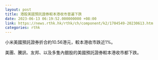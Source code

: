 ```yaml
---
layout: post
title: 港股美國預託證券較本港收市普遍下跌
date: 2023-06-13 06:19:52.000000000 +08:00
link: https://news.rthk.hk/rthk/ch/component/k2/1704549-20230613.htm
categories: rthk
---
```


小米美國預託證券折合約10.56港元，較本港收市跌近1%。

美團、騰訊、友邦、以及多隻內銀股的美國預託證券較本港收市都下跌。
